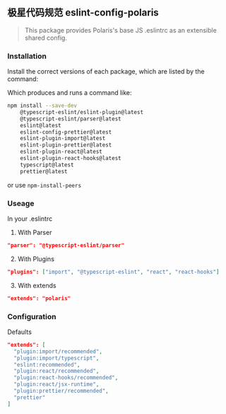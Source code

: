 ## 极星代码规范 eslint-config-polaris

> This package provides Polaris's base JS .eslintrc as an extensible shared config.

### Installation

Install the correct versions of each package, which are listed by the command:

Which produces and runs a command like:

```sh
npm install --save-dev
    @typescript-eslint/eslint-plugin@latest
    @typescript-eslint/parser@latest
    eslint@latest
    eslint-config-prettier@latest
    eslint-plugin-import@latest
    eslint-plugin-prettier@latest
    eslint-plugin-react@latest
    eslint-plugin-react-hooks@latest
    typescript@latest
    prettier@latest
```

or use `npm-install-peers`

### Useage

In your .eslintrc

1. With Parser

```json
"parser": "@typescript-eslint/parser"
```

2. With Plugins

```json
"plugins": ["import", "@typescript-eslint", "react", "react-hooks"]
```

3. With extends

```json
"extends": "polaris"
```

### Configuration

Defaults

```json
"extends": [
  "plugin:import/recommended",
  "plugin:import/typescript",
  "eslint:recommended",
  "plugin:react/recommended",
  "plugin:react-hooks/recommended",
  "plugin:react/jsx-runtime",
  "plugin:prettier/recommended",
  "prettier"
]
```
